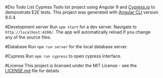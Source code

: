 #Dio Todo List Cypress
Todo list project using Angular 9 and [Cypress.io](https://cypress.io) to demonstrate E2E tests. This project was generated with [Angular CLI](https://github.com/angular/angular-cli) version 9.0.4.

#Development server
Run `npm start` for a dev server. Navigate to `http://localhost:4200/`. The app will automatically reload if you change any of the source files.


#Database
Run `npm run server` for the local database server.


#Cypress 
Run `npm run cypress` to open cypress interface.

#License
This project is licensed under the MIT License - see the [LICENSE.md](LICENSE.md) file for details
#
